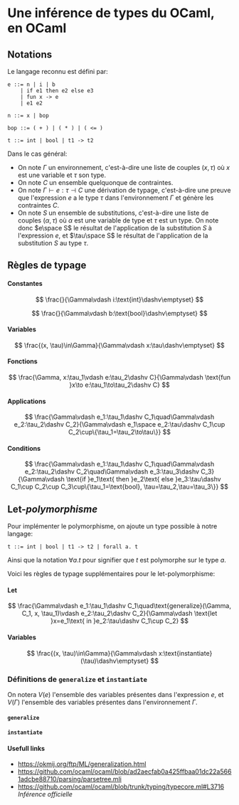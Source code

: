 # Une inférence de types du OCaml, en OCaml

## Notations

Le langage reconnu est défini par:
```
e ::= n | i | b
    | if e1 then e2 else e3
    | fun x -> e
    | e1 e2

n ::= x | bop

bop ::= ( + ) | ( * ) | ( <= )

t ::= int | bool | t1 -> t2
```

Dans le cas général:
- On note $\Gamma$ un environnement, c'est-à-dire une liste de couples $(x, \tau)$ où $x$ est une variable et $\tau$ son type.
- On note $C$ un ensemble quelquonque de contraintes.
- On note $\Gamma\vdash e:\tau\dashv C$ une dérivation de typage, c'est-à-dire une preuve que l'expression $e$ a le type $\tau$ dans l'environnement $\Gamma$ et génère les contraintes $C$.
- On note $S$ un ensemble de substitutions, c'est-à-dire une liste de couples $(\alpha, \tau)$ où $\alpha$ est une variable de type et $\tau$ est un type. On note donc $e\space S$ le résultat de l'application de la substitution $S$ à l'expression $e$, et $\tau\space S$ le résultat de l'application de la substitution $S$ au type $\tau$.

## Règles de typage

#### Constantes

$$
\frac{}{\Gamma\vdash i:\text{int}\dashv\emptyset}
$$

$$
\frac{}{\Gamma\vdash b:\text{bool}\dashv\emptyset}
$$

#### Variables

$$
\frac{(x, \tau)\in\Gamma}{\Gamma\vdash x:\tau\dashv\emptyset}
$$

#### Fonctions

$$
\frac{\Gamma, x:\tau_1\vdash e:\tau_2\dashv C}{\Gamma\vdash \text{fun }x\to e:\tau_1\to\tau_2\dashv C}
$$

#### Applications

$$
\frac{\Gamma\vdash e_1:\tau_1\dashv C_1\quad\Gamma\vdash e_2:\tau_2\dashv C_2}{\Gamma\vdash e_1\space e_2:\tau\dashv C_1\cup C_2\cup\{\tau_1=\tau_2\to\tau\}}
$$

#### Conditions

$$
\frac{\Gamma\vdash e_1:\tau_1\dashv C_1\quad\Gamma\vdash e_2:\tau_2\dashv C_2\quad\Gamma\vdash e_3:\tau_3\dashv C_3}{\Gamma\vdash \text{if }e_1\text{ then }e_2\text{ else }e_3:\tau\dashv C_1\cup C_2\cup C_3\cup\{\tau_1=\text{bool}, \tau=\tau_2,\tau=\tau_3\}}
$$

## Let-*polymorphisme*

Pour implémenter le polymorphisme, on ajoute un type possible à notre langage:
```
t ::= int | bool | t1 -> t2 | forall a. t
```

Ainsi que la notation $\forall a. t$ pour signifier que $t$ est polymorphe sur le type $a$.

Voici les règles de typage supplémentaires pour le let-polymorphisme:

#### Let

$$
\frac{\Gamma\vdash e_1:\tau_1\dashv C_1\quad\text{generalize}(\Gamma, C_1, x, \tau_1)\vdash e_2:\tau_2\dashv C_2}{\Gamma\vdash \text{let }x=e_1\text{ in }e_2:\tau\dashv C_1\cup C_2}
$$

#### Variables

$$
\frac{(x, \tau)\in\Gamma}{\Gamma\vdash x:\text{instantiate}(\tau)\dashv\emptyset}
$$

### Définitions de `generalize` et `instantiate`

On notera $V(e)$ l'ensemble des variables présentes dans l'expression $e$, et $V(\Gamma)$ l'ensemble des variables présentes dans l'environnement $\Gamma$.

#### `generalize`

#### `instantiate`


#### Usefull links

- https://okmij.org/ftp/ML/generalization.html
- https://github.com/ocaml/ocaml/blob/ad2aecfab0a425ffbaa01dc22a5661adcbe88710/parsing/parsetree.mli
- https://github.com/ocaml/ocaml/blob/trunk/typing/typecore.ml#L3716 *Inférence officielle*
